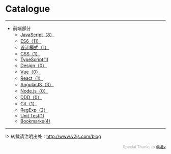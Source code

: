 # Catalogue

---

- 前端部分
	- [JavaScript（8）](/JavaScript/)
	- [ES6（11）](/ES6/)
	- [设计模式（1）](/DesignPattern/)
	- [CSS（1）](/CSS/)
	- [TypeScript(1)](/TypeScript/)
	- [Design（0）](/Design/)
	- [Vue（0）](/Vue/)
	- [React（1）](/React/)
	- [AngularJS（3）](/AngularJS/)
	- [Node.js（0）](/Node/)
	- [DDD（0）](/DDD/)
	- [Git（1）](/Git/)
	- [RegExp（2）](/RegExp/)
	- [Unit Test(1)](/UnitTest/)
	- [Bookmarks(4)](/Bookmarks/)

---

!> 转载请注明出处：http://www.v2js.com/blog

<div style="color:#aaa; font-size: 12px; text-align: right">Special Thanks to <a href="https://github.com/QingWei-Li">@清v</a></div> 






